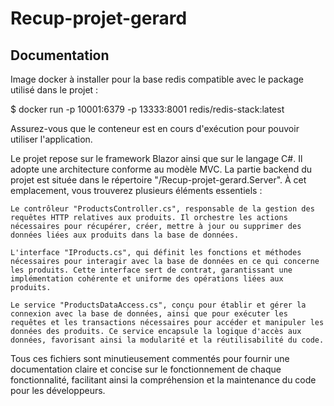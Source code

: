 # Recup-projet-gerard

Documentation
---------------

Image docker à installer pour la base redis compatible avec le package utilisé dans le projet :

$ docker run -p 10001:6379 -p 13333:8001 redis/redis-stack:latest

Assurez-vous que le conteneur est en cours d'exécution pour pouvoir utiliser l'application.

Le projet repose sur le framework Blazor ainsi que sur le langage C#. Il adopte une architecture conforme au modèle MVC.
La partie backend du projet est située dans le répertoire "/Recup-projet-gerard.Server". À cet emplacement, vous trouverez plusieurs éléments essentiels :

    Le contrôleur "ProductsController.cs", responsable de la gestion des requêtes HTTP relatives aux produits. Il orchestre les actions nécessaires pour récupérer, créer, mettre à jour ou supprimer des données liées aux produits dans la base de données.

    L'interface "IProducts.cs", qui définit les fonctions et méthodes nécessaires pour interagir avec la base de données en ce qui concerne les produits. Cette interface sert de contrat, garantissant une implémentation cohérente et uniforme des opérations liées aux produits.

    Le service "ProductsDataAccess.cs", conçu pour établir et gérer la connexion avec la base de données, ainsi que pour exécuter les requêtes et les transactions nécessaires pour accéder et manipuler les données des produits. Ce service encapsule la logique d'accès aux données, favorisant ainsi la modularité et la réutilisabilité du code.

Tous ces fichiers sont minutieusement commentés pour fournir une documentation claire et concise sur le fonctionnement de chaque fonctionnalité, facilitant ainsi la compréhension et la maintenance du code pour les développeurs.
